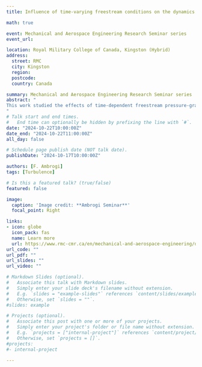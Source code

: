 ```yaml
---
title: Influence of time-varying freestream conditions on the dynamics of unsteady boundary-layer separation

math: true

event: Mechanical and Aerospace Engineering Research Seminar series
event_url: 

location: Royal Military College of Canada, Kingston (Hybrid)
address:
  street: RMC
  city: Kingston
  region:
  postcode:
  country: Canada

summary: Mechanical and Aerospace Engineering Research Seminar series
abstract: "
This work studied the effects of time-dependent freestream pressure-gradients on the unsteady separation process of a flat-plate turbulent boundary-layer (TBL), with the goal to increase our fundamental understanding of the physics of separated flows. First, we carried out wall-resolved large-eddy simulations of TBLs subject to unsteady freestream forcing at several reduced frequencies (k). We observed that the dimensions and behavior of the resulting turbulent separation bubble (TSB) greatly changed depending on k, and that flow inertia and history effects played a significant role in the development of the flow. We also discovered that when the convective timescale of the flow matched the unsteady imposed timescale, the separation region was advected downstream as a rigid body. Next, we delved into the dynamics of the advection of the TSB. The time evolution of turbulent kinetic energy (TKE) revealed that an advection-like phenomenon was also present at very low frequency though its physical mechanism was completely dominated by shear. At k = 1, on the other hand, the advected structure was rotational in nature and moved at constant speed. Furthermore, particle paths showed that, as the bubble moved downstream, it was able to maintain its shape by extracting energy from the surrounding fluid. Lastly, we investigated the effects of the time-dependent freestream forcing on unsteady separation by fixing the frequency of the oscillation and analyzing several freestream pressure distributions. In contrast to a previous numerical study, we found that every case, at k = 1, is characterized by the advection downstream of turbulent structures. However, when the change in time of the freestream pressure gradient was not enough to significantly shrink the TSB, the advection mechanism was shear dominated, the bubble remained in the domain and underwent a breathing motion, which was synchronized with the freestream forcing.
"
# Talk start and end times.
#   End time can optionally be hidden by prefixing the line with `#`.
date: "2024-10-22T10:00:00Z"
date_end: "2024-10-22T11:00:00Z"
all_day: false

# Schedule page publish date (NOT talk date).
publishDate: "2024-10-17T10:00:00Z"

authors: [F. Ambrogi]
tags: [Turbulence]

# Is this a featured talk? (true/false)
featured: false

image:
  caption: 'Image credit: **Ambrogi Seminar**'
  focal_point: Right

links:
- icon: globe
  icon_pack: fas
  name: Learn more
  url: https://www.rmc-cmr.ca/en/mechanical-and-aerospace-engineering/department-mechanical-aerospace-engineering
url_code: ""
url_pdf: ""
url_slides: ""
url_video: ""

# Markdown Slides (optional).
#   Associate this talk with Markdown slides.
#   Simply enter your slide deck's filename without extension.
#   E.g. `slides = "example-slides"` references `content/slides/example-slides.md`.
#   Otherwise, set `slides = ""`.
#slides: example

# Projects (optional).
#   Associate this post with one or more of your projects.
#   Simply enter your project's folder or file name without extension.
#   E.g. `projects = ["internal-project"]` references `content/project/deep-learning/index.md`.
#   Otherwise, set `projects = []`.
#projects:
#- internal-project

---
```



